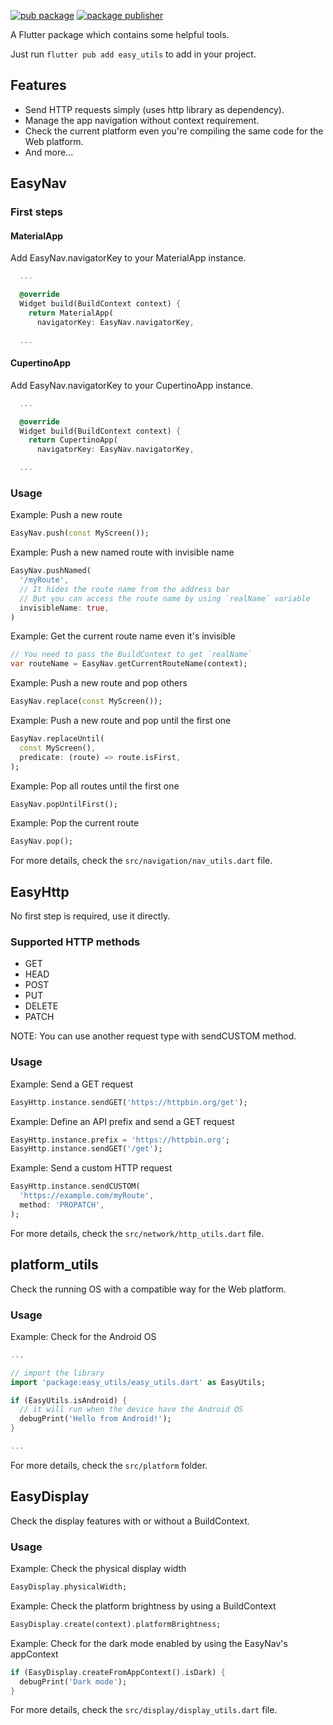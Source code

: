 [![pub package](https://img.shields.io/pub/v/easy_utils.svg)](https://pub.dev/packages/easy_utils)
[![package publisher](https://img.shields.io/pub/publisher/easy_utils.svg)](https://pub.dev/packages/easy_utils/publisher)

A Flutter package which contains some helpful tools.

Just run `flutter pub add easy_utils` to add in your project.

## Features
- Send HTTP requests simply (uses http library as dependency).
- Manage the app navigation without context requirement.
- Check the current platform even you're compiling the same code for the Web platform.
- And more...

## EasyNav

### First steps

#### MaterialApp

Add EasyNav.navigatorKey to your MaterialApp instance.

```dart
  ...

  @override
  Widget build(BuildContext context) {
    return MaterialApp(
      navigatorKey: EasyNav.navigatorKey,

  ...
```

#### CupertinoApp

Add EasyNav.navigatorKey to your CupertinoApp instance.

```dart
  ...

  @override
  Widget build(BuildContext context) {
    return CupertinoApp(
      navigatorKey: EasyNav.navigatorKey,

  ...
```

### Usage

Example: Push a new route

```dart
EasyNav.push(const MyScreen());
```

Example: Push a new named route with invisible name
```dart
EasyNav.pushNamed(
  '/myRoute',
  // It hides the route name from the address bar
  // But you can access the route name by using `realName` variable
  invisibleName: true,
)
```

Example: Get the current route name even it's invisible
```dart
// You need to pass the BuildContext to get `realName`
var routeName = EasyNav.getCurrentRouteName(context);
```

Example: Push a new route and pop others

```dart
EasyNav.replace(const MyScreen());
```

Example: Push a new route and pop until the first one

```dart
EasyNav.replaceUntil(
  const MyScreen(),
  predicate: (route) => route.isFirst,
);
```

Example: Pop all routes until the first one

```dart
EasyNav.popUntilFirst();
```

Example: Pop the current route

```dart
EasyNav.pop();
```

For more details, check the `src/navigation/nav_utils.dart` file.

## EasyHttp

No first step is required, use it directly.

### Supported HTTP methods

- GET
- HEAD
- POST
- PUT
- DELETE
- PATCH

NOTE: You can use another request type with sendCUSTOM method.

### Usage

Example: Send a GET request

```dart
EasyHttp.instance.sendGET('https://httpbin.org/get');
```

Example: Define an API prefix and send a GET request

```dart
EasyHttp.instance.prefix = 'https://httpbin.org';
EasyHttp.instance.sendGET('/get');
```

Example: Send a custom HTTP request

```dart
EasyHttp.instance.sendCUSTOM(
  'https://example.com/myRoute',
  method: 'PROPATCH',
);
```

For more details, check the `src/network/http_utils.dart` file.

## platform_utils

Check the running OS with a compatible way for the Web platform.

### Usage

Example: Check for the Android OS

```dart
...

// import the library
import 'package:easy_utils/easy_utils.dart' as EasyUtils;

if (EasyUtils.isAndroid) {
  // it will run when the device have the Android OS
  debugPrint('Hello from Android!');
}

...
```

For more details, check the `src/platform` folder.

## EasyDisplay

Check the display features with or without a BuildContext.

### Usage

Example: Check the physical display width

```dart
EasyDisplay.physicalWidth;
```

Example: Check the platform brightness by using a BuildContext

```dart
EasyDisplay.create(context).platformBrightness;
```

Example: Check for the dark mode enabled by using the EasyNav's appContext

```dart
if (EasyDisplay.createFromAppContext().isDark) {
  debugPrint('Dark mode');
}
```

For more details, check the `src/display/display_utils.dart` file.
